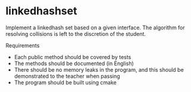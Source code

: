 # linkedhashset
Implement a linkedhash set based on a given interface. The algorithm for resolving collisions is left to the discretion of the student.

Requirements

*  Each public method should be covered by tests
*  The methods should be documented (in English)
*  There should be no memory leaks in the program, and this should be demonstrated to the teacher when passing
*  The program should be built using cmake
